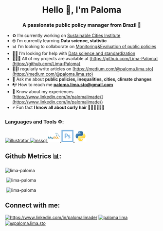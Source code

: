 <h1 align="center">Hello 👋, I'm Paloma</h1>
<h3 align="center">A passionate public policy manager from Brazil 💚</h3>

- ♻ I’m currently working on [Sustainable Cities Institute](https://icidadessustentaveis.org.br/)
- 🤓 I’m currently learning **Data science, statistic**
- 📊 I’m looking to collaborate on [Monitoring&Evaluation of public policies](https://www.nossasaopaulo.org.br/)
- 💪🏽 I’m looking for help with [Data science and standardization](https://www.nossasaopaulo.org.br/campanhas/#13)
- 👩🏽‍💻 All of my projects are available at [https://github.com/Lima-Paloma](https://github.com/Lima-Paloma)
- ✍🏽I regularly write articles on [https://medium.com/@paloma.lima.sto](https://medium.com/@paloma.lima.sto)
- 💬 Ask me about **public policies, inequalities, cities, climate changes**
- 📭 How to reach me **paloma.lima.sto@gmail.com**
- 📄 Know about my experiences [https://www.linkedin.com/in/palomalimade/](https://www.linkedin.com/in/palomalimade/)
- ⚡ Fun fact **I know all about curly hair 💆🏽‍♀️💇🏽‍♀️**


<h3 align="left">Languages and Tools ⚙:</h2>
<p align="left"> <a href="https://www.adobe.com/in/products/illustrator.html" target="_blank"> <img src="https://www.vectorlogo.zone/logos/adobe_illustrator/adobe_illustrator-icon.svg" alt="illustrator" width="40" height="40"/> </a> <a href="https://www.microsoft.com/en-us/sql-server" target="_blank"> <img src="https://www.svgrepo.com/show/303229/microsoft-sql-server-logo.svg" alt="mssql" width="40" height="40"/> </a> <a href="https://www.mysql.com/" target="_blank"> <img src="https://raw.githubusercontent.com/devicons/devicon/master/icons/mysql/mysql-original-wordmark.svg" alt="mysql" width="40" height="40"/> </a> <a href="https://www.photoshop.com/en" target="_blank"> <img src="https://raw.githubusercontent.com/devicons/devicon/master/icons/photoshop/photoshop-line.svg" alt="photoshop" width="40" height="40"/> </a> <a href="https://www.python.org" target="_blank"> <img src="https://raw.githubusercontent.com/devicons/devicon/master/icons/python/python-original.svg" alt="python" width="40" height="40"/> </a> </p>


<h2 align="left">Github Metrics 📊:</h2>
<p align="left"> <img src="https://komarev.com/ghpvc/?username=lima-paloma&label=Profile%20views&color=0e75b6&style=flat" alt="lima-paloma" /> </p> <p>&nbsp;<img align="center" src="https://github-readme-stats.vercel.app/api?username=lima-paloma&show_icons=true&locale=en" alt="lima-paloma" /></p> 
<p>&nbsp;<img align="center" src="https://github-readme-stats.vercel.app/api?username=lima-paloma&show_icons=true&locale=en" alt="lima-paloma" /></p> 

<h2 align="left">Connect with me:</h2>
<p align="left">
<a href="https://linkedin.com/in/https://www.linkedin.com/in/palomalimade/" target="blank"><img align="center" src="https://raw.githubusercontent.com/rahuldkjain/github-profile-readme-generator/master/src/images/icons/Social/linked-in-alt.svg" alt="https://www.linkedin.com/in/palomalimade/" height="30" width="40" /></a>
<a href="https://fb.com/paloma lima" target="blank"><img align="center" src="https://raw.githubusercontent.com/rahuldkjain/github-profile-readme-generator/master/src/images/icons/Social/facebook.svg" alt="paloma lima" height="30" width="40" /></a>
<a href="https://medium.com/@paloma.lima.sto" target="blank"><img align="center" src="https://raw.githubusercontent.com/rahuldkjain/github-profile-readme-generator/master/src/images/icons/Social/medium.svg" alt="@paloma.lima.sto" height="30" width="40" /></a>
</p>
